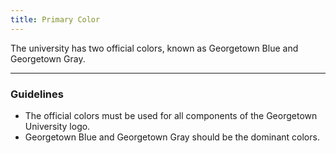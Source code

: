 ```yaml
---
title: Primary Color
---
```


The university has two official colors, known as Georgetown Blue and Georgetown Gray.

---
<h3 class ="sg-pattern-title">Guidelines</h3>
<ul>
    <li>The official colors must be used for all components of the Georgetown University logo.
    </li>
    <li>Georgetown Blue and Georgetown Gray should be the dominant colors.
    </li>
</ul>
